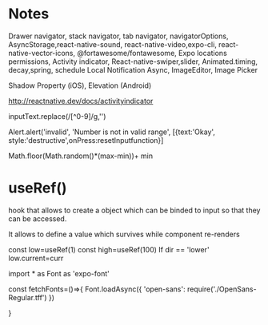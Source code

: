 # Notes
 
Drawer navigator, stack navigator,
 tab navigator, navigatorOptions,
AsyncStorage,react-native-sound,
react-native-video,expo-cli,
react-native-vector-icons,
@fortawesome/fontawesome,
Expo locations permissions,
Activity indicator,
React-native-swiper,slider,
Animated.timing, decay,spring,
schedule Local Notification Async,
ImageEditor, Image Picker


Shadow Property (iOS),
Elevation (Android)

http://reactnative.dev/docs/activityindicator

inputText.replace(/[^0-9]/g,'')

Alert.alert('invalid',
'Number is not in valid range',
[{text:'Okay', style:'destructive',onPress:resetInputfunction}]


Math.floor(Math.random()*(max-min))+ min


# useRef()

hook that allows to create a object 
which can be binded to input so that 
they can be accessed.

It allows to define a value which survives
while component re-renders

const low=useRef(1)
const high=useRef(100)
If dir == 'lower'
low.current=curr
 
import * as Font as 'expo-font'

const fetchFonts=()=>{
Font.loadAsync({
'open-sans': require('./OpenSans-Regular.tff')
})

}
